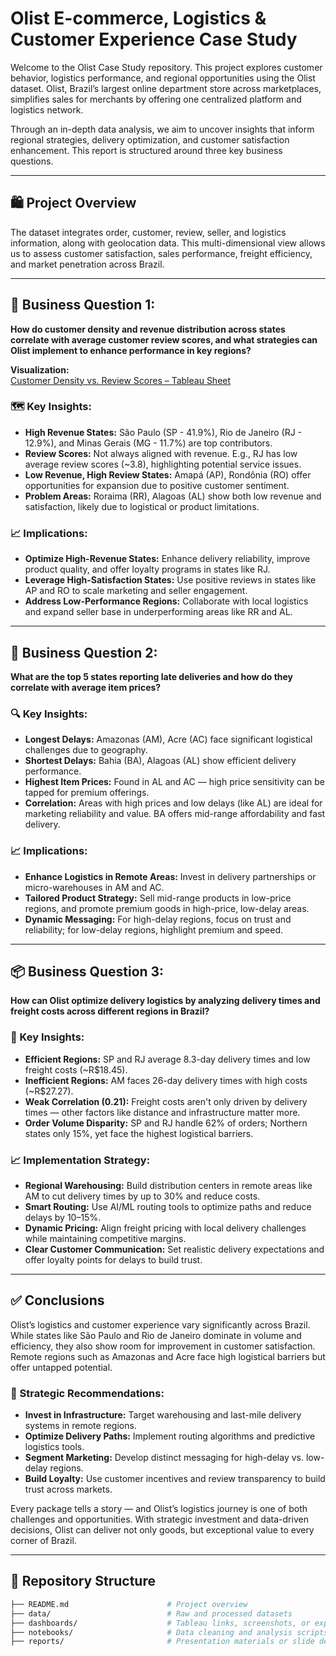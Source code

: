 # Olist E-commerce, Logistics & Customer Experience Case Study

Welcome to the Olist Case Study repository. This project explores customer behavior, logistics performance, and regional opportunities using the Olist dataset. Olist, Brazil’s largest online department store across marketplaces, simplifies sales for merchants by offering one centralized platform and logistics network.

Through an in-depth data analysis, we aim to uncover insights that inform regional strategies, delivery optimization, and customer satisfaction enhancement. This report is structured around three key business questions.

---

## 🛍️ Project Overview

The dataset integrates order, customer, review, seller, and logistics information, along with geolocation data. This multi-dimensional view allows us to assess customer satisfaction, sales performance, freight efficiency, and market penetration across Brazil.

---

## 📌 Business Question 1:  
**How do customer density and revenue distribution across states correlate with average customer review scores, and what strategies can Olist implement to enhance performance in key regions?**

**Visualization:**  
[Customer Density vs. Review Scores – Tableau Sheet](https://public.tableau.com/views/Week10_Olistcase/Sheet62)

### 🗺️ Key Insights:
- **High Revenue States:** São Paulo (SP - 41.9%), Rio de Janeiro (RJ - 12.9%), and Minas Gerais (MG - 11.7%) are top contributors.
- **Review Scores:** Not always aligned with revenue. E.g., RJ has low average review scores (~3.8), highlighting potential service issues.
- **Low Revenue, High Review States:** Amapá (AP), Rondônia (RO) offer opportunities for expansion due to positive customer sentiment.
- **Problem Areas:** Roraima (RR), Alagoas (AL) show both low revenue and satisfaction, likely due to logistical or product limitations.

### 📈 Implications:
- **Optimize High-Revenue States:** Enhance delivery reliability, improve product quality, and offer loyalty programs in states like RJ.
- **Leverage High-Satisfaction States:** Use positive reviews in states like AP and RO to scale marketing and seller engagement.
- **Address Low-Performance Regions:** Collaborate with local logistics and expand seller base in underperforming areas like RR and AL.

---

## 🚚 Business Question 2:  
**What are the top 5 states reporting late deliveries and how do they correlate with average item prices?**

### 🔍 Key Insights:
- **Longest Delays:** Amazonas (AM), Acre (AC) face significant logistical challenges due to geography.
- **Shortest Delays:** Bahia (BA), Alagoas (AL) show efficient delivery performance.
- **Highest Item Prices:** Found in AL and AC — high price sensitivity can be tapped for premium offerings.
- **Correlation:** Areas with high prices and low delays (like AL) are ideal for marketing reliability and value. BA offers mid-range affordability and fast delivery.

### 📈 Implications:
- **Enhance Logistics in Remote Areas:** Invest in delivery partnerships or micro-warehouses in AM and AC.
- **Tailored Product Strategy:** Sell mid-range products in low-price regions, and promote premium goods in high-price, low-delay areas.
- **Dynamic Messaging:** For high-delay regions, focus on trust and reliability; for low-delay regions, highlight premium and speed.

---

## 📦 Business Question 3:  
**How can Olist optimize delivery logistics by analyzing delivery times and freight costs across different regions in Brazil?**

### 🚚 Key Insights:
- **Efficient Regions:** SP and RJ average 8.3-day delivery times and low freight costs (~R$18.45).
- **Inefficient Regions:** AM faces 26-day delivery times with high costs (~R$27.27).
- **Weak Correlation (0.21):** Freight costs aren't only driven by delivery times — other factors like distance and infrastructure matter more.
- **Order Volume Disparity:** SP and RJ handle 62% of orders; Northern states only 15%, yet face the highest logistical barriers.

### 📈 Implementation Strategy:
- **Regional Warehousing:** Build distribution centers in remote areas like AM to cut delivery times by up to 30% and reduce costs.
- **Smart Routing:** Use AI/ML routing tools to optimize paths and reduce delays by 10–15%.
- **Dynamic Pricing:** Align freight pricing with local delivery challenges while maintaining competitive margins.
- **Clear Customer Communication:** Set realistic delivery expectations and offer loyalty points for delays to build trust.

---

## ✅ Conclusions

Olist’s logistics and customer experience vary significantly across Brazil. While states like São Paulo and Rio de Janeiro dominate in volume and efficiency, they also show room for improvement in customer satisfaction. Remote regions such as Amazonas and Acre face high logistical barriers but offer untapped potential.

### 🧭 Strategic Recommendations:
- **Invest in Infrastructure:** Target warehousing and last-mile delivery systems in remote regions.
- **Optimize Delivery Paths:** Implement routing algorithms and predictive logistics tools.
- **Segment Marketing:** Develop distinct messaging for high-delay vs. low-delay regions.
- **Build Loyalty:** Use customer incentives and review transparency to build trust across markets.

Every package tells a story — and Olist’s logistics journey is one of both challenges and opportunities. With strategic investment and data-driven decisions, Olist can deliver not only goods, but exceptional value to every corner of Brazil.

---

## 📁 Repository Structure

```bash
├── README.md                      # Project overview
├── data/                          # Raw and processed datasets
├── dashboards/                    # Tableau links, screenshots, or exports
├── notebooks/                     # Data cleaning and analysis scripts
├── reports/                       # Presentation materials or slide decks
